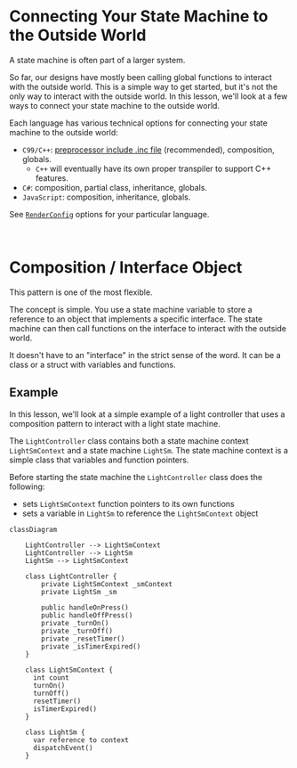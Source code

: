 # Connecting Your State Machine to the Outside World
A state machine is often part of a larger system.

So far, our designs have mostly been calling global functions to interact with the outside world. This is a simple way to get started, but it's not the only way to interact with the outside world. In this lesson, we'll look at a few ways to connect your state machine to the outside world.

Each language has various technical options for connecting your state machine to the outside world:
* `C99/C++`: [preprocessor include .inc file](https://github.com/StateSmith/StateSmith-examples/tree/main/c-include-sm-basic-2-plantuml-tutorial) (recommended), composition, globals.
    * `C++` will eventually have its own proper transpiler to support C++ features.
* `C#`: composition, partial class, inheritance, globals.
* `JavaScript`: composition, inheritance, globals.

See [`RenderConfig`](https://github.com/StateSmith/StateSmith/blob/main/docs/settings.md) options for your particular language.

<br>

# Composition / Interface Object
This pattern is one of the most flexible.

The concept is simple. You use a state machine variable to store a reference to an object that implements a specific interface. The state machine can then call functions on the interface to interact with the outside world.

It doesn't have to an "interface" in the strict sense of the word. It can be a class or a struct with variables and functions.

## Example
In this lesson, we'll look at a simple example of a light controller that uses a composition pattern to interact with a light state machine.

The `LightController` class contains both a state machine context `LightSmContext` and a state machine `LightSm`. The state machine context is a simple class that variables and function pointers.

Before starting the state machine the `LightController` class does the following:
* sets `LightSmContext` function pointers to its own functions
* sets a variable in `LightSm` to reference the `LightSmContext` object

```mermaid
classDiagram

    LightController --> LightSmContext
    LightController --> LightSm
    LightSm --> LightSmContext

    class LightController {
        private LightSmContext _smContext
        private LightSm _sm

        public handleOnPress()
        public handleOffPress()
        private _turnOn()
        private _turnOff()
        private _resetTimer()
        private _isTimerExpired()
    }

    class LightSmContext {
      int count
      turnOn()
      turnOff()
      resetTimer()
      isTimerExpired()
    }

    class LightSm {
      var reference to context
      dispatchEvent()
    }
```
